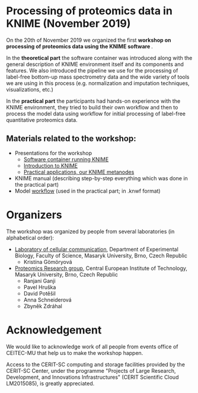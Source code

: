 # Processing of proteomics data in KNIME (November 2019)

On the 20th of November 2019 we organized the first <b>workshop on processing of proteomics data using the KNIME software </b>.

In the <b>theoretical part</b> the software container was introduced along with the general description of KNIME environment itself and its components and features. We also introduced the pipeline we use for the processing of label-free bottom-up mass spectrometry data and the wide variety of tools we are using in this process (e.g. normalization and imputation techniques, visualizations, etc.) 

In the <b>practical part</b> the participants had hands-on experience with the KNIME environment, they tried to build their own workflow and then to process the model data using workflow for initial processing of label-free quantitative proteomics data.

## Materials related to the workshop:
* Presentations for the workshop
    * [Software container running KNIME](files/KNIME_workshop_1.pdf)
    * [Introduction to KNIME](files/KNIME_workshop_2.pdf)
    * [Practical applications, our KNIME metanodes](files/KNIME_workshop_3.pdf)
* KNIME manual (describing step-by-step everything which was done in the practical part)
* Model [workflow](files/KNIME_workshop_20191120.knwf) (used in the practical part; in .knwf format)

# Organizers

The workshop was organized by people from several laboratories (in alphabetical order):
- [Laboratory of cellular communication](http://www.sci.muni.cz/bryjalab/), Department of Experimental Biology, Faculty of Science, Masaryk University, Brno, Czech Republic 
  - Kristína Gömöryová
- [Proteomics Research group](https://www.ceitec.eu/proteomics-zbynek-zdrahal/rg49), Central European Institute of Technology, Masaryk University, Brno, Czech Republic
  - Ranjani Ganji
  - Pavel Hruška
  - David Potěšil
  - Anna Schneiderová
  - Zbyněk Zdráhal

# Acknowledgement

We would like to acknowledge work of all people from events office of CEITEC-MU that help us to make the workshop happen.

Access to the CERIT-SC computing and storage facilities provided by the CERIT-SC Center, under the programme "Projects of Large Research, Development, and Innovations Infrastructures" (CERIT Scientific Cloud LM2015085), is greatly appreciated.